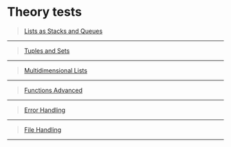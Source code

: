 # Тheory tests

> [Lists as Stacks and Queues](https://forms.gle/AAjwiwGBbQMd7gzF7)
---

> [Tuples and Sets](https://forms.gle/UFrH8CcyNAPipt767)

---

> [Multidimensional Lists](https://forms.gle/9eHzAKfgL1yMqXha6)

---

> [Functions Advanced](https://forms.gle/f9UeurcQWkgJ1o8BA)

---

> [Error Handling](https://forms.gle/3ZrR37XJkWZMyCFP6)

---

> [File Handling](https://forms.gle/iv7priisEBQ34xx8A)

---
